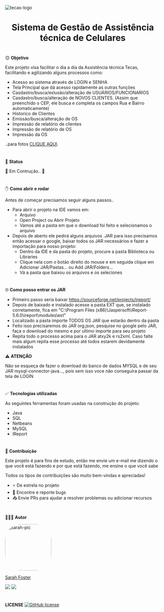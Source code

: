 ![tecas-logo](https://user-images.githubusercontent.com/102382880/160869345-f8c865be-1bf0-4d7c-b161-f5262ca0a58a.jpg)
<h1 align="center">Sistema de Gestão de Assistência técnica de Celulares</h1>

#

😊 **Objetivo**
  
  
Este projeto visa facilitar o dia a dia da Assistência técnica Tecas, facilitando e agilizando alguns processos como:

+ Acesso ao sistema através de LOGIN e SENHA
+ Tela Principal que dá acesso rapidamente as outras funções
+ Casdastro/busca/exlusão/alteração de USUÁRIOS/FUNCIONARIOS
+ Casdastro/busca/alteração de NOVOS CLIENTES. (Assim que preenchido o CEP, ele busca e completa os campos Rua e Bairro automaticamente)
+ Historico de Clientes
+ Emissáo/busca/alteração de OS
+ Impressão de relatório de clientes
+ Impressão de relatório de OS
+ Impressão da OS

..para fotos [CLIQUE AQUI](/FOTOS.md).

#

  🚧 **Status**
  
  
  🚧 Em Contrução.. 🚧

#


  ✋ **Como abrir e rodar**
  
  
  Antes de começar precisamos seguir alguns passos..
  + Para abrir o projeto na IDE vamos em:
    + Arquivo
    + Open Project ou Abrir Projeto
    + Vamos até a pasta em que o download foi feito e selecionamos o arquivo
  + Depois de aberto ele pedirá alguns arquivos .JAR para isso precisamos então acessar o google, baixar todos os JAR necessários e fazer a importação para nosso projeto:
    + Dentro da IDE e da pasta do projeto, procure a pasta Biblioteca ou Libraries
    + Clique nela com o botão direito do mouse e em seguida clique em Adicionar JAR/Pastas... ou Add JAR/Folders...
    + Vá a pasta que baixou os arquivos e os seleciones

#

🤓 **Como posso entrar os JAR**


+ Primeiro passo seria baixar https://sourceforge.net/projects/ireport/
+ Depois de baixado e instalado acesse a pasta EXT que, se instalado corretamente, fica em "C:\Program Files (x86)\Jaspersoft\iReport-5.6.0\ireport\modules\ext"
+ Localizado a pasta importe TODOS OS JAR que estarão dentro da pasta
+ Feito isso precisaremos do JAR org.json, pesquise no google pelo JAR, faça o download do mesmo e por ultimo importe para seu projeto
+ Repita todo o processo acima para o JAR atxy2k e rs2xml. Caso falte mais algum repita esse processo até todos estarem devidamente instalados



⚠️ **ATENÇÃO**


Não se esqueça de fazer o download do banco de dados MYSQL e de seu JAR  mysql-connector-java..., pois sem isso voce não conseguira passar da tela de LOGIN

#

✅ **Tecnologias utilizadas**


As seguintes ferramentas foram usadas na construção do projeto:


- Java
- SQL
- Netbeans
- MySQL
- IReport

#

🤝 **Contribuição**


Este projeto é para fins de estudo, então me envie um e-mail me dizendo o que você está fazendo e por que está fazendo, me ensine o que você sabe

Todos os tipos de contribuições são muito bem-vindas e apreciadas!

-   ⭐️ De estrela no projeto
-   🐛 Encontre e reporte bugs
-   📥 Envie PRs para ajudar a resolver problemas ou adicionar recursos


#
🧑‍🤝‍🧑 **Autor**
  

<img alt="Sarah-pic" height="150" style="border-radius:50px;" src="https://media.discordapp.net/attachments/830284116792311820/956971695531499570/download20220305131411.png?width=498&height=498"/>
  
  
  <a href="https://github.com/sarahfosteer"> Sarah Foster </a>


<div> 
  <a href = "mailto:contatosarahfoster@gmail.com"><img src="https://img.shields.io/badge/-Gmail-%23333?style=for-the-badge&logo=gmail&logoColor=white" target="_blank"></a>
  <a href="https://www.linkedin.com/in/sarah-foster-81013b22b" target="_blank"><img src="https://img.shields.io/badge/-LinkedIn-%230077B5?style=for-the-badge&logo=linkedin&logoColor=white" target="_blank"></a> 
</div>

#
 
 **LICENSE**
 [![GitHub license](https://img.shields.io/github/license/sarahfosteer/Assistencia-Tecas)](https://github.com/sarahfosteer/Assistencia-Tecas/blob/main/LICENSE)
 
